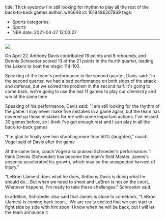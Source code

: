 title: Thick eyebrow  I'm still looking for rhythm to play all the rest of the back-to-back games
author: wh6648
id: 1619496207869
tags: 
- Sports
categories: 
- Sports
- NBA
date: 2021-04-27 12:03:27
---
![](https://p2.itc.cn/q_70/images01/20210427/ed97d7a342ba4e6489d70abd6a6e518f.jpeg)


On April 27, Anthony Davis contributed 18 points and 8 rebounds, and Dennis Schroeder scored 13 of the 21 points in the fourth quarter, leading the Lakers to beat the magic 114-103.

Speaking of the team's performance in the second quarter, Davis said: "in the second quarter, we had a bad performance on both sides of the attack and defense, but we solved the problem in the second half. It's going to come back, we're going to use the last 11 games to play our chemistry and win at the same time

Speaking of his performance, Davis said: "I am still looking for the rhythm of the game. I may never make five mistakes in a game again, but the team has covered up those mistakes for me with some important actions. I've missed 30 games before, so I think I've got enough rest and I can play in all the back-to-back games

"I'm glad to finally see him shooting more than 50% (laughter)," coach Vogel said of Davis after the game

At the same time, coach Vogel also praised Schroeder's performance: "I think Dennis (Schroeder) has become the team's field Master, James's absence accelerated his growth, which may be the unexpected harvest of injury."

"LeBron (James) does what he does, Anthony Davis is doing what he should do... But when we need to shoot and LeBron is not on the court... Whatever happens, I'm ready to take these challenges." Schroeder said.

In addition, Schroeder also said that James is close to comeback, "LeBron (James) is coming back soon... We are really excited that we can start to fight side by side with him soon. I know when he will be back, but I will let the team announce it


